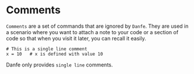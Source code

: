 # Comments
`Comments` are a set of commands that are ignored by `Danfe`. They are used in a scenario where you want to attach a note to your code or a section of code so that when you visit it later, you can recall it easily.

``` danfe
# This is a single line comment
x = 10   # x is defined with value 10
```
Danfe only provides `single line` comments.
